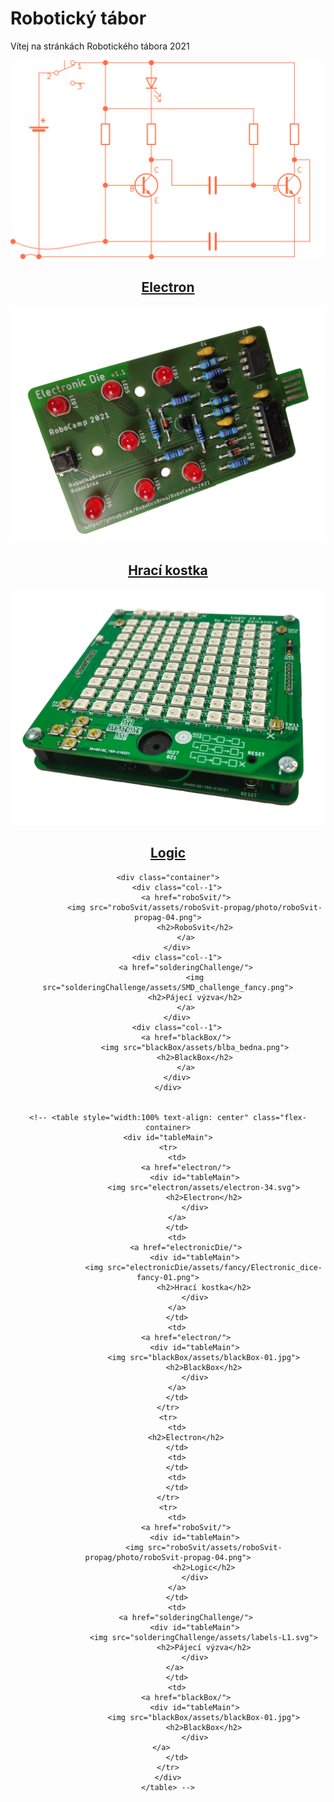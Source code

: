 # Robotický tábor
Vítej na stránkách Robotického tábora 2021


<div align="center">
    <div class="container">
        <div class="col--1">
            <a href="electron/">
                <img src="electron/assets/electron-34.svg">
                <h2>Electron</h2>
            </a>
        </div>
        <div class="col--1">
            <a href="electronicDie/">
                <img src="electronicDie/assets/fancy/Electronic_dice-fancy-01.png">
                <h2>Hrací kostka</h2>
            </a>
        </div>
        <div class="col--1">
            <a href="electron/">
                <img src="logic/assets/fancy/Logic_fancy-1.png">
                <h2>Logic</h2>
            </a>
        </div>
    </div>

    <div class="container">
        <div class="col--1">
            <a href="roboSvit/">
                <img src="roboSvit/assets/roboSvit-propag/photo/roboSvit-propag-04.png">
                <h2>RoboSvit</h2>
            </a>
        </div>
        <div class="col--1">
            <a href="solderingChallenge/">
                <img src="solderingChallenge/assets/SMD_challenge_fancy.png">
                <h2>Pájecí výzva</h2>
            </a>
        </div>
        <div class="col--1">
            <a href="blackBox/">
                <img src="blackBox/assets/blba_bedna.png">
                <h2>BlackBox</h2>
            </a>
        </div>
    </div>


    <!-- <table style="width:100% text-align: center" class="flex-container>
    <div id="tableMain">
    <tr>
        <td>
            <a href="electron/">
                <div id="tableMain">
                    <img src="electron/assets/electron-34.svg">
                    <h2>Electron</h2>
                </div>
            </a>    
        </td>
        <td>
            <a href="electronicDie/">
                <div id="tableMain">
                    <img src="electronicDie/assets/fancy/Electronic_dice-fancy-01.png">
                    <h2>Hrací kostka</h2>
                </div>
            </a>    
        </td>
        <td>
            <a href="electron/">
                <div id="tableMain">
                    <img src="blackBox/assets/blackBox-01.jpg">
                    <h2>BlackBox</h2>
                </div>
            </a>    
        </td>
    </tr>
    <tr>
        <td>
            <h2>Electron</h2>
        </td>
        <td>
        </td>
        <td>
        </td>
    </tr>
    <tr>
        <td>
            <a href="roboSvit/">
                <div id="tableMain">
                    <img src="roboSvit/assets/roboSvit-propag/photo/roboSvit-propag-04.png">
                    <h2>Logic</h2>
                </div>
            </a>    
        </td>
        <td>
            <a href="solderingChallenge/">
                <div id="tableMain">
                    <img src="solderingChallenge/assets/labels-L1.svg">
                    <h2>Pájecí výzva</h2>
                </div>
            </a>     
        </td>
        <td>
            <a href="blackBox/">
                <div id="tableMain">
                    <img src="blackBox/assets/blackBox-01.jpg">
                    <h2>BlackBox</h2>
                </div>
            </a>           
        </td>
    </tr>
    </div>
    </table> -->
</div>

<!-- 
    <hr>

    <hr>

    <hr>
    <a href="electron/">
        <img src="electronicDie/assets/fancy/Electronic_dice-fancy-01.png">
        <h2>Hrací kostka</h2>
    </a>
    <hr> -->



<!-- !!! note
    Lorem ipsum dolor sit amet, consectetur adipiscing elit. Nulla et euismod
    nulla. Curabitur feugiat, tortor non consequat finibus, justo purus auctor
    massa, nec semper lorem quam in massa.

    ``` python
    def bubble_sort(items):
        for i in range(len(items)):
            for j in range(len(items) - 1 - i):
                if items[j] > items[j + 1]:
                    items[j], items[j + 1] = items[j + 1], items[j]
    ```

    Nunc eu odio eleifend, blandit leo a, volutpat sapien. Phasellus posuere in
    sem ut cursus. Nullam sit amet tincidunt ipsum, sit amet elementum turpis.
    Etiam ipsum quam, mattis in purus vitae, lacinia fermentum enim. -->